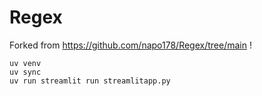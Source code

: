 # Regex

Forked from 
https://github.com/napo178/Regex/tree/main
! 

```
uv venv
uv sync
uv run streamlit run streamlitapp.py
```

